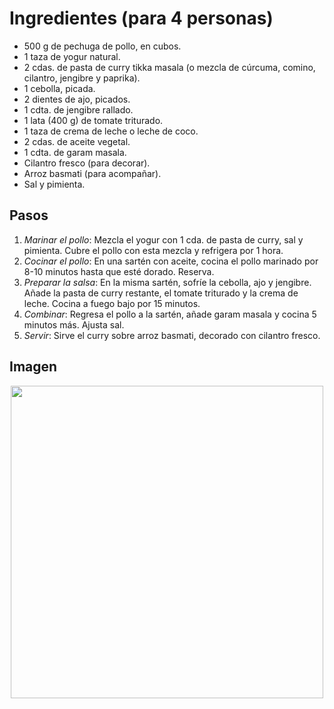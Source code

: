 # Ingredientes (para 4 personas)

- 500 g de pechuga de pollo, en cubos.
- 1 taza de yogur natural.
- 2 cdas. de pasta de curry tikka masala (o mezcla de cúrcuma, comino, cilantro, jengibre y paprika).
- 1 cebolla, picada.
- 2 dientes de ajo, picados.
- 1 cdta. de jengibre rallado.
- 1 lata (400 g) de tomate triturado.
- 1 taza de crema de leche o leche de coco.
- 2 cdas. de aceite vegetal.
- 1 cdta. de garam masala.
- Cilantro fresco (para decorar).
- Arroz basmati (para acompañar).
- Sal y pimienta.

## Pasos

1. *Marinar el pollo*: Mezcla el yogur con 1 cda. de pasta de curry, sal y pimienta. Cubre el pollo con esta mezcla y refrigera por 1 hora.
2. *Cocinar el pollo*: En una sartén con aceite, cocina el pollo marinado por 8-10 minutos hasta que esté dorado. Reserva.
3. *Preparar la salsa*: En la misma sartén, sofríe la cebolla, ajo y jengibre. Añade la pasta de curry restante, el tomate triturado y la crema de leche. Cocina a fuego bajo por 15 minutos.
4. *Combinar*: Regresa el pollo a la sartén, añade garam masala y cocina 5 minutos más. Ajusta sal.
5. *Servir*: Sirve el curry sobre arroz basmati, decorado con cilantro fresco.

## Imagen

<p align="center">
  <img width="500" src="https://i.postimg.cc/L8skZWTQ/curry.jpg">
</p>


